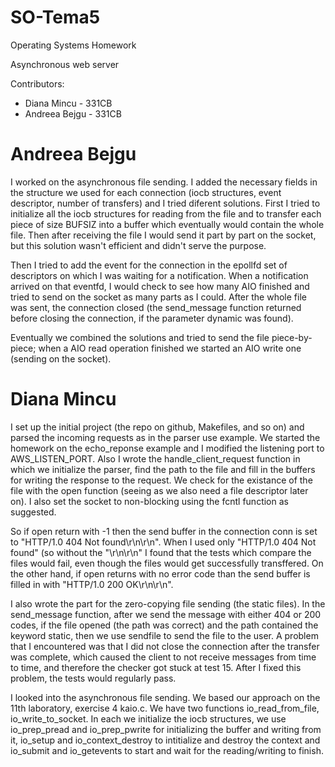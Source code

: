 SO-Tema5
=========

Operating Systems Homework

Asynchronous web server



Contributors:
* Diana Mincu - 331CB
* Andreea Bejgu - 331CB

Andreea Bejgu
=============

I worked on the asynchronous file sending. I added the necessary fields in the structure we used for each connection (iocb structures, event descriptor, number of transfers) and I tried diferent solutions. First I tried to initialize all the iocb structures for reading from the file and to transfer each piece of size BUFSIZ into a buffer which eventually would contain the whole file. Then after receiving the file I would send it part by part on the socket, but this solution wasn't efficient and didn't serve the purpose.

Then I tried to add the event for the connection in the epollfd set of descriptors on which I was waiting for a notification. When a notification arrived on that eventfd, I would check to see how many AIO finished and tried to send on the socket as many parts as I could. After the whole file was sent, the connection closed (the send_message function returned before closing the connection, if the parameter dynamic was found).

Eventually we combined the solutions and tried to send the file piece-by-piece; when a AIO read operation finished we started an AIO write one  (sending on the socket).



Diana Mincu
===========

I set up the initial project (the repo on github, Makefiles, and so on) and parsed the incoming requests as in the parser use example. We started the homework on the echo_reponse example and I modified the listening port to AWS_LISTEN_PORT. Also I wrote the handle_client_request function in which we initialize the parser, find the path to the file and fill in the buffers for writing the response to the request. We check for the existance of the file with the open function (seeing as we also need a file descriptor later on). I also set the socket to non-blocking using the fcntl function as suggested.

So if open return with -1 then the send buffer in the connection conn is set to "HTTP/1.0 404 Not found\r\n\r\n". When I used only "HTTP/1.0 404 Not found" (so without the "\r\n\r\n" I found that the tests which compare the files would fail, even though the files would get successfully transffered. On the other hand, if open returns with no error code than the send buffer is filled in with "HTTP/1.0 200 OK\r\n\r\n".

I also wrote the part for the zero-copying file sending (the static files). In the send_message function, after we send the message with either 404 or 200 codes, if the file opened (the path was correct) and the path contained the keyword static, then we use sendfile to send the file to the user. A problem that I encountered was that I did not close the connection after the transfer was complete, which caused the client to not receive messages from time to time, and therefore the checker got stuck at test 15. After I fixed this problem, the tests would regularly pass.

I looked into the asynchronous file sending. We based our approach on the 11th laboratory, exercise 4 kaio.c. We have two functions io_read_from_file, io_write_to_socket. In each we initialize the iocb structures, we use io_prep_pread and io_prep_pwrite for initializing the buffer and writing from it, io_setup and io_context_destroy to intitialize and destroy the context and io_submit and io_getevents to start and wait for the reading/writing to finish.
